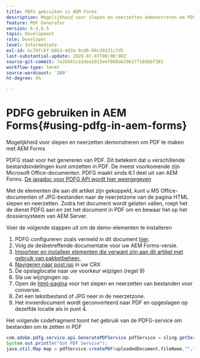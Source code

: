 ```yaml
---
title: PDFG gebruiken in AEM Forms
description: Mogelijkheid voor slepen en neerzetten demonstreren om PDF te maken met AEM Forms
feature: PDF Generator
version: 6.4,6.5
topic: Development
role: Developer
level: Intermediate
exl-id: bc79fcbf-b8b3-4d3a-9cd6-0bcd9321c7d5
last-substantial-update: 2020-07-07T00:00:00Z
source-git-commit: 7a2bb61ca1dea1013eef088a629b17718dbbf381
workflow-type: tm+mt
source-wordcount: '269'
ht-degree: 0%

---
```


# PDFG gebruiken in AEM Forms{#using-pdfg-in-aem-forms}

Mogelijkheid voor slepen en neerzetten demonstreren om PDF te maken met AEM Forms

PDFG staat voor het genereren van PDF. Dit betekent dat u verschillende bestandsindelingen kunt omzetten in PDF. De meest voorkomende zijn Microsoft Office-documenten. PDFG maakt sinds 6.1 deel uit van AEM Forms.
[De javadoc voor PDFG API wordt hier weergegeven](https://www.adobe.io/experience-manager/reference-materials/6-5/forms/javadocs/index.html?com/adobe/fd/output/api/OutputService.html)

Met de elementen die aan dit artikel zijn gekoppeld, kunt u MS Office-documenten of JPG-bestanden naar de neerzetzone van de pagina HTML slepen en neerzetten. Zodra het document wordt gelaten vallen, roept het de dienst PDFG aan en zet het document in PDF om en bewaar het op het dossiersysteem van AEM Server.

Voer de volgende stappen uit om de demo-elementen te installeren

1. PDFG configureren zoals vermeld in dit document [hier](https://helpx.adobe.com/experience-manager/6-4/forms/using/install-configure-pdf-generator.html).
1. Volg de desbetreffende documentatie voor uw AEM Forms-versie.
1. [Importeer en installeer elementen die verwant zijn aan dit artikel met gebruik van pakketbeheer.](assets/createpdfgdemov2.zip)
1. [Navigeren naar post.jsp](http://localhost:4502/apps/AemFormsSamples/components/createPDF/POST.jsp) in uw CRX
1. De opslaglocatie naar uw voorkeur wijzigen (regel 9)
1. Sla uw wijzigingen op.
1. Open de [html-pagina](http://localhost:4502/content/DocumentServices/CreatePDFG.html) voor het slepen en neerzetten van bestanden voor conversie.
1. Zet een tekstbestand of JPG neer in de neerzetzone.
1. Het invoerdocument wordt geconverteerd naar PDF en opgeslagen op dezelfde locatie als in punt 4.

Het volgende codefragment toont het gebruik van de PDFG-service om bestanden om te zetten in PDF

```java
com.adobe.pdfg.service.api.GeneratePDFService pdfService = sling.getService(com.adobe.pdfg.service.api.GeneratePDFService.class);
System.out.println("Got PDF Service");
java.util.Map map = pdfService.createPDF(uploadedDocument,fileName,"","Standard","No Security", null, null);
```
